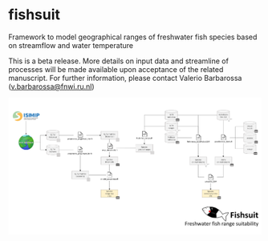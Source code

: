 # fishsuit
Framework to model geographical ranges of freshwater fish species based on streamflow and water temperature

This is a beta release. More details on input data and streamline of processes will be made available upon acceptance of the related manuscript. For further information, please contact Valerio Barbarossa (v.barbarossa@fnwi.ru.nl)

![](fishsuit_flowchart.png)
